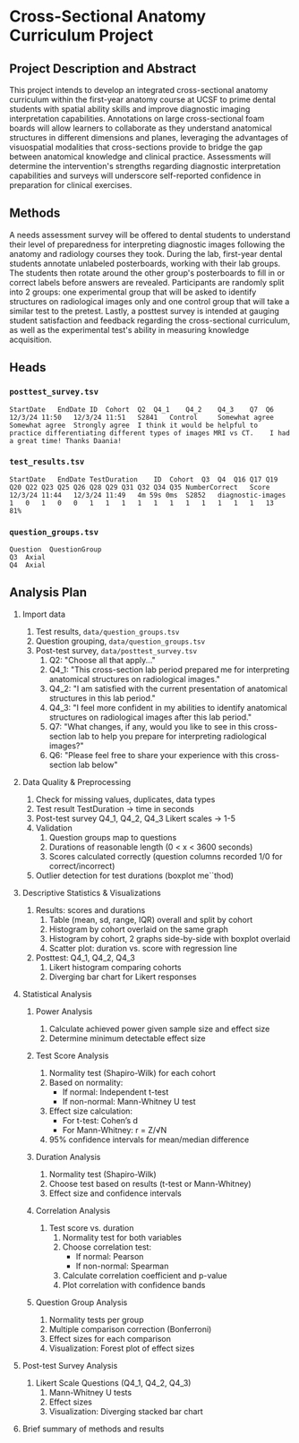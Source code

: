 # Cross-Sectional Anatomy Curriculum Project

## Project Description and Abstract

This project intends to develop an integrated cross-sectional anatomy curriculum within the first-year anatomy course at UCSF to prime dental students with spatial ability skills and improve diagnostic imaging interpretation capabilities. Annotations on large cross-sectional foam boards will allow learners to collaborate as they understand anatomical structures in different dimensions and planes, leveraging the advantages of visuospatial modalities that cross-sections provide to bridge the gap between anatomical knowledge and clinical practice. Assessments will determine the intervention's strengths regarding diagnostic interpretation capabilities and surveys will underscore self-reported confidence in preparation for clinical exercises.

## Methods

A needs assessment survey will be offered to dental students to understand their level of preparedness for interpreting diagnostic images following the anatomy and radiology courses they took. During the lab, first-year dental students annotate unlabeled posterboards, working with their lab groups. The students then rotate around the other group's posterboards to fill in or correct labels before answers are revealed. Participants are randomly split into 2 groups: one experimental group that will be asked to identify structures on radiological images only and one control group that will take a similar test to the pretest. Lastly, a posttest survey is intended at gauging student satisfaction and feedback regarding the cross-sectional curriculum, as well as the experimental test's ability in measuring knowledge acquisition.

## Heads

### `posttest_survey.tsv` 

```
StartDate	EndDate	ID	Cohort	Q2	Q4_1	Q4_2	Q4_3	Q7	Q6
12/3/24 11:50	12/3/24 11:51	S2841	Control		Somewhat agree	Somewhat agree	Strongly agree	I think it would be helpful to practice differentiating different types of images MRI vs CT. 	I had a great time! Thanks Daania! 
```

### `test_results.tsv` 

```
StartDate	EndDate	TestDuration	ID	Cohort	Q3	Q4	Q16	Q17	Q19	Q20	Q22	Q23	Q25	Q26	Q28	Q29	Q31	Q32	Q34	Q35	NumberCorrect	Score
12/3/24 11:44	12/3/24 11:49	4m 59s 0ms	S2852	diagnostic-images	1	0	1	0	0	1	1	1	1	1	1	1	1	1	1	1	13	81%
```

### `question_groups.tsv` 

```
Question  QuestionGroup
Q3	Axial
Q4	Axial
```

## Analysis Plan

1. Import data
   1. Test results, `data/question_groups.tsv`
   2. Question grouping, `data/question_groups.tsv`
   3. Post-test survey, `data/posttest_survey.tsv`
      1. Q2: "Choose all that apply..."
      2. Q4_1: "This cross-section lab period prepared me for interpreting anatomical structures on radiological images."
      3. Q4_2: "I am satisfied with the current presentation of anatomical structures in this lab period."
      4. Q4_3: "I feel more confident in my abilities to identify anatomical structures on radiological images after this lab period."
      5. Q7: "What changes, if any, would you like to see in this cross-section lab to help you prepare for interpreting radiological images?"
      6. Q6: "Please feel free to share your experience with this cross-section lab below"

2. Data Quality & Preprocessing
   1. Check for missing values, duplicates, data types
   2. Test result TestDuration -> time in seconds
   3. Post-test survey Q4_1, Q4_2, Q4_3 Likert scales -> 1-5
   4. Validation
      1. Question groups map to questions
      2. Durations of reasonable length (0 < x < 3600 seconds)
      3. Scores calculated correctly (question columns recorded 1/0 for correct/incorrect)
   5. Outlier detection for test durations (boxplot me``thod)

3. Descriptive Statistics & Visualizations
   1. Results: scores and durations
      1. Table (mean, sd, range, IQR) overall and split by cohort
      2. Histogram by cohort overlaid on the same graph
      3. Histogram by cohort, 2 graphs side-by-side with boxplot overlaid
      4. Scatter plot: duration vs. score with regression line
   2. Posttest: Q4_1, Q4_2, Q4_3
      1. Likert histogram comparing cohorts
      2. Diverging bar chart for Likert responses

4. Statistical Analysis
   1. Power Analysis
      1. Calculate achieved power given sample size and effect size
      2. Determine minimum detectable effect size
   
   2. Test Score Analysis
      1. Normality test (Shapiro-Wilk) for each cohort
      2. Based on normality:
         - If normal: Independent t-test
         - If non-normal: Mann-Whitney U test
      3. Effect size calculation:
         - For t-test: Cohen’s d
         - For Mann-Whitney: r = Z/√N
      4. 95% confidence intervals for mean/median difference

   3. Duration Analysis
      1. Normality test (Shapiro-Wilk)
      2. Choose test based on results (t-test or Mann-Whitney)
      3. Effect size and confidence intervals

   4. Correlation Analysis
      1. Test score vs. duration
         1. Normality test for both variables
         2. Choose correlation test:
            - If normal: Pearson
            - If non-normal: Spearman
         3. Calculate correlation coefficient and p-value
         4. Plot correlation with confidence bands

   5. Question Group Analysis
      1. Normality tests per group
      2. Multiple comparison correction (Bonferroni)
      3. Effect sizes for each comparison
      4. Visualization: Forest plot of effect sizes

5. Post-test Survey Analysis
   1. Likert Scale Questions (Q4_1, Q4_2, Q4_3)
      1. Mann-Whitney U tests
      2. Effect sizes
      3. Visualization: Diverging stacked bar chart

6. Brief summary of methods and results